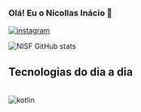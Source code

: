 
### Olá! Eu o Nícollas Inácio 👋

[![instagram](https://img.shields.io/badge/Instagram-E4405F?style=for-the-badge&logo=NISF_0&logoColor=white)](https://intagran.com/nisf_0)

![NISF GitHub stats](https://github-readme-stats.vercel.app/api?username=NISF&show_icons=true&theme=dracula)

## Tecnologias do dia a dia 

<div style="display: inline_block"><br/>
  <img aling="center" alt="kotlin" src="https://img.shields.io/badge/Kotlin-0095D5?&style=for-the-badge&logo=kotlin&logoColor=white"/>

</div>

